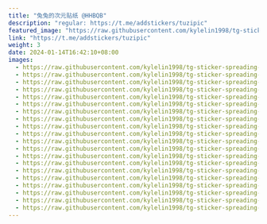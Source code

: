 ```yaml
---
title: "兔兔的次元贴纸 @HHBQB"
description: "regular: https://t.me/addstickers/tuzipic"
featured_image: "https://raw.githubusercontent.com/kylelin1998/tg-sticker-spreading-worldwide-images/main/img/8013a70b-b3e3-4c1b-8d46-4d6a7ec1d38d.jpg"
link: "https://t.me/addstickers/tuzipic"
weight: 3
date: 2024-01-14T16:42:10+08:00
images:
  - https://raw.githubusercontent.com/kylelin1998/tg-sticker-spreading-worldwide-images/main/img/8013a70b-b3e3-4c1b-8d46-4d6a7ec1d38d.jpg
  - https://raw.githubusercontent.com/kylelin1998/tg-sticker-spreading-worldwide-images/main/img/c69233cf-5304-4f22-a2d1-cccb838b2554.jpg
  - https://raw.githubusercontent.com/kylelin1998/tg-sticker-spreading-worldwide-images/main/img/bf12e0d5-9a02-41d0-9fbe-a85fb6869bb5.jpg
  - https://raw.githubusercontent.com/kylelin1998/tg-sticker-spreading-worldwide-images/main/img/f2263b47-52b6-4cea-a514-6348791f4ade.jpg
  - https://raw.githubusercontent.com/kylelin1998/tg-sticker-spreading-worldwide-images/main/img/4a9e7a23-ad15-406b-af48-4f38d4c5bd81.jpg
  - https://raw.githubusercontent.com/kylelin1998/tg-sticker-spreading-worldwide-images/main/img/732833bd-2ba0-41b9-b964-ab0134fcfcac.jpg
  - https://raw.githubusercontent.com/kylelin1998/tg-sticker-spreading-worldwide-images/main/img/e1f1d7db-f192-4bed-81da-c798d5069431.jpg
  - https://raw.githubusercontent.com/kylelin1998/tg-sticker-spreading-worldwide-images/main/img/4a49acc3-1f08-4076-9b9d-c67fcd83fc3c.jpg
  - https://raw.githubusercontent.com/kylelin1998/tg-sticker-spreading-worldwide-images/main/img/e22701fd-7153-4e2e-8b44-803ac1e5af82.jpg
  - https://raw.githubusercontent.com/kylelin1998/tg-sticker-spreading-worldwide-images/main/img/042b7567-3e6a-4fc4-a216-21e93d30f2ae.jpg
  - https://raw.githubusercontent.com/kylelin1998/tg-sticker-spreading-worldwide-images/main/img/88495f9e-a082-4fe8-acd6-fb20afa7d431.jpg
  - https://raw.githubusercontent.com/kylelin1998/tg-sticker-spreading-worldwide-images/main/img/94fa4524-09ba-4577-95fc-15e777cfdd23.jpg
  - https://raw.githubusercontent.com/kylelin1998/tg-sticker-spreading-worldwide-images/main/img/4d1adb3f-0b26-412a-a8b8-f3724f9c2972.jpg
  - https://raw.githubusercontent.com/kylelin1998/tg-sticker-spreading-worldwide-images/main/img/8d8a9f25-6e97-42a1-8bf7-99940a5f60c8.jpg
  - https://raw.githubusercontent.com/kylelin1998/tg-sticker-spreading-worldwide-images/main/img/62d0d2c7-e8a2-442f-9e87-8e6bb800f6a1.jpg
  - https://raw.githubusercontent.com/kylelin1998/tg-sticker-spreading-worldwide-images/main/img/df9f2ce2-79ff-422c-aece-e01c957366a2.jpg
  - https://raw.githubusercontent.com/kylelin1998/tg-sticker-spreading-worldwide-images/main/img/400c4ac0-4412-420e-9212-3f0ad480b9f4.jpg
  - https://raw.githubusercontent.com/kylelin1998/tg-sticker-spreading-worldwide-images/main/img/31f0e8d2-2017-4c06-9652-35113e6311ab.jpg
  - https://raw.githubusercontent.com/kylelin1998/tg-sticker-spreading-worldwide-images/main/img/d899ebf9-80f8-4c5e-87f2-bae40967a8f4.jpg
  - https://raw.githubusercontent.com/kylelin1998/tg-sticker-spreading-worldwide-images/main/img/ea7be999-5f61-4bc5-83f4-2e1c810e0900.jpg
---
```


